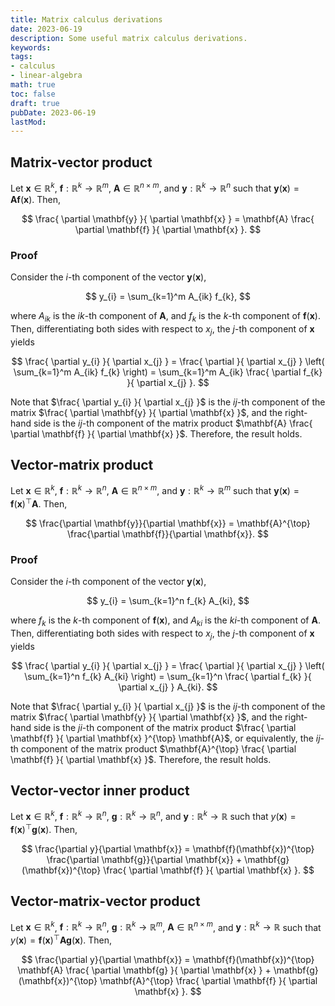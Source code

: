 ```yaml
---
title: Matrix calculus derivations
date: 2023-06-19
description: Some useful matrix calculus derivations.
keywords:  
tags:
- calculus
- linear-algebra
math: true
toc: false
draft: true
pubDate: 2023-06-19
lastMod:
---
```


## Matrix-vector product

Let $\mathbf{x} \in \mathbb{R}^k$, $\mathbf{f} : \mathbb{R}^k \to \mathbb{R}^m$, $\mathbf{A} \in \mathbb{R}^{n \times m}$, and $\mathbf{y} : \mathbb{R}^k \to \mathbb{R}^n$ such that $\mathbf{y}(\mathbf{x}) = \mathbf{A} \mathbf{f}(\mathbf{x})$. Then,

$$
\frac{ \partial \mathbf{y} }{ \partial \mathbf{x} } = \mathbf{A} \frac{ \partial \mathbf{f} }{ \partial \mathbf{x} }. 
$$

### Proof

Consider the $i$-th component of the vector $\mathbf{y}(\mathbf{x})$,

$$
y_{i} = \sum_{k=1}^m A_{ik} f_{k},
$$

where $A_{ik}$ is the $ik$-th component of $\mathbf{A}$, and $f_k$ is the $k$-th component of $\mathbf{f}(\mathbf{x})$. Then, differentiating both sides with respect to $x_j$, the $j$-th component of $\mathbf{x}$ yields

$$
\frac{ \partial y_{i} }{ \partial x_{j} } = \frac{ \partial  }{ \partial x_{j} } \left( \sum_{k=1}^m A_{ik} f_{k} \right) = \sum_{k=1}^m A_{ik} \frac{ \partial f_{k} }{ \partial x_{j} }.
$$

Note that $\frac{ \partial y_{i} }{ \partial x_{j} }$ is the $ij$-th component of the matrix $\frac{ \partial \mathbf{y} }{ \partial \mathbf{x} }$, and the right-hand side is the $ij$-th component of the matrix product $\mathbf{A} \frac{ \partial \mathbf{f} }{ \partial \mathbf{x} }$. Therefore, the result holds.

## Vector-matrix product

Let $\mathbf{x} \in \mathbb{R}^k$, $\mathbf{f} : \mathbb{R}^k \to \mathbb{R}^n$, $\mathbf{A} \in \mathbb{R}^{n \times m}$, and $\mathbf{y} : \mathbb{R}^k \to \mathbb{R}^m$ such that $\mathbf{y}(\mathbf{x}) = \mathbf{f}(\mathbf{x})^{\top} \mathbf{A}$. Then,

$$
\frac{\partial \mathbf{y}}{\partial \mathbf{x}} = \mathbf{A}^{\top} \frac{\partial \mathbf{f}}{\partial \mathbf{x}}.
$$

### Proof

Consider the $i$-th component of the vector $\mathbf{y}(\mathbf{x})$,

$$
y_{i} = \sum_{k=1}^n f_{k} A_{ki},
$$

where $f_k$ is the $k$-th component of $\mathbf{f}(\mathbf{x})$, and $A_{ki}$ is the $ki$-th component of $\mathbf{A}$. Then, differentiating both sides with respect to $x_j$, the $j$-th component of $\mathbf{x}$ yields

$$
\frac{ \partial y_{i} }{ \partial x_{j} } = \frac{ \partial  }{ \partial x_{j} } \left( \sum_{k=1}^n f_{k} A_{ki} \right) = \sum_{k=1}^n \frac{ \partial f_{k} }{ \partial x_{j} } A_{ki}.
$$

Note that $\frac{ \partial y_{i} }{ \partial x_{j} }$ is the $ij$-th component of the matrix $\frac{ \partial \mathbf{y} }{ \partial \mathbf{x} }$, and the right-hand side is the $ji$-th component of the matrix product $\frac{ \partial \mathbf{f} }{ \partial \mathbf{x} }^{\top} \mathbf{A}$, or equivalently, the $ij$-th component of the matrix product $\mathbf{A}^{\top} \frac{ \partial \mathbf{f} }{ \partial \mathbf{x} }$. Therefore, the result holds.

## Vector-vector inner product

Let $\mathbf{x} \in \mathbb{R}^k$, $\mathbf{f} : \mathbb{R}^k \to \mathbb{R}^n$, $\mathbf{g} : \mathbb{R}^k \to \mathbb{R}^n$, and $\mathbf{y} : \mathbb{R}^k \to \mathbb{R}$ such that $y(\mathbf{x}) = \mathbf{f}(\mathbf{x})^{\top} \mathbf{g}(\mathbf{x})$. Then,

$$
\frac{\partial y}{\partial \mathbf{x}} = \mathbf{f}(\mathbf{x})^{\top} \frac{\partial \mathbf{g}}{\partial \mathbf{x}} + \mathbf{g}(\mathbf{x})^{\top} \frac{ \partial \mathbf{f} }{ \partial \mathbf{x} }.
$$

## Vector-matrix-vector product

Let $\mathbf{x} \in \mathbb{R}^k$, $\mathbf{f} : \mathbb{R}^k \to \mathbb{R}^n$, $\mathbf{g} : \mathbb{R}^k \to \mathbb{R}^m$, $\mathbf{A} \in \mathbb{R}^{n \times m}$, and $\mathbf{y} : \mathbb{R}^k \to \mathbb{R}$ such that $y(\mathbf{x}) = \mathbf{f}(\mathbf{x})^\top \mathbf{A} \mathbf{g}(\mathbf{x})$. Then,

$$
\frac{\partial y}{\partial \mathbf{x}} = \mathbf{f}(\mathbf{x})^{\top} \mathbf{A} \frac{ \partial \mathbf{g} }{ \partial \mathbf{x} } + \mathbf{g}(\mathbf{x})^{\top} \mathbf{A}^{\top} \frac{ \partial \mathbf{f} }{ \partial \mathbf{x} }.
$$
